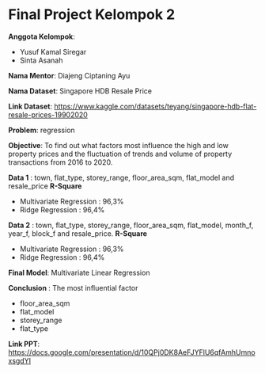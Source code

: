 # Final Project Kelompok 2
**Anggota Kelompok**:
- Yusuf Kamal Siregar
- Sinta Asanah 

**Nama Mentor**: Diajeng Ciptaning Ayu

**Nama Dataset**: Singapore HDB Resale Price

**Link Dataset**: https://www.kaggle.com/datasets/teyang/singapore-hdb-flat-resale-prices-19902020

**Problem**: regression

**Objective**: To find out what factors most influence the high and low property prices and the fluctuation of trends and volume of property transactions from 2016 to 2020.

**Data 1** : town, flat_type, storey_range, floor_area_sqm, flat_model and resale_price
**R-Square**
- Multivariate Regression : 96,3%
- Ridge Regression : 96,4%
  
**Data 2** : town, flat_type, storey_range, floor_area_sqm, flat_model, month_f, year_f, block_f and resale_price.
**R-Square**
- Multivariate Regression : 96,3%
- Ridge Regression : 96,4%
  
**Final Model**: Multivariate Linear Regression

**Conclusion** : The most influential factor
 - floor_area_sqm
 - flat_model
 - storey_range
 - flat_type

**Link PPT**: https://docs.google.com/presentation/d/10QPj0DK8AeFJYFlU6qfAmhUmnoxsgdYI
